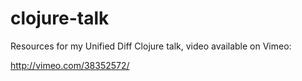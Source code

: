 # clojure-talk

Resources for my Unified Diff Clojure talk, video available on Vimeo:

http://vimeo.com/38352572/
